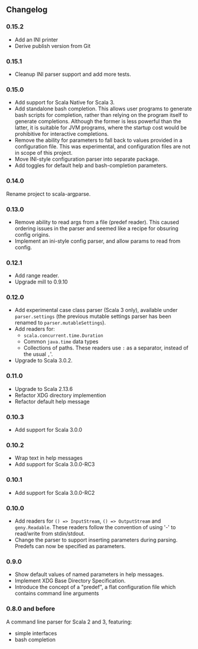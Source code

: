 ## Changelog

### 0.15.2

- Add an INI printer
- Derive publish version from Git

### 0.15.1

- Cleanup INI parser support and add more tests.

### 0.15.0

- Add support for Scala Native for Scala 3.
- Add standalone bash completion. This allows user programs to generate bash
  scripts for completion, rather than relying on the program itself to generate
  completions. Although the former is less powerful than the latter, it is
  suitable for JVM programs, where the startup cost would be prohibitive for
  interactive completions.
- Remove the ability for parameters to fall back to values provided in a
  configuration file. This was experimental, and configuration files are not in
  scope of this project.
- Move INI-style configuration parser into separate package.
- Add toggles for default help and bash-completion parameters.

### 0.14.0

Rename project to scala-argparse.

### 0.13.0

- Remove ability to read args from a file (predef reader). This caused ordering
  issues in the parser and seemed like a recipe for obsuring config origins.
- Implement an ini-style config parser, and allow params to read from config.

### 0.12.1

- Add range reader.
- Upgrade mill to 0.9.10

### 0.12.0

- Add experimental case class parser (Scala 3 only), available under
  `parser.settings` (the previous mutable settings parser has been renamed to
  `parser.mutableSettings`).
- Add readers for:
  - `scala.concurrent.time.Duration`
  - Common `java.time` data types
  - Collections of paths. These readers use `:` as a separator, instead of the
    usual `,`'.
- Upgrade to Scala 3.0.2.

### 0.11.0

- Upgrade to Scala 2.13.6
- Refactor XDG directory implemention
- Refactor default help message

### 0.10.3

- Add support for Scala 3.0.0

### 0.10.2

- Wrap text in help messages
- Add support for Scala 3.0.0-RC3

### 0.10.1

- Add support for Scala 3.0.0-RC2

### 0.10.0

- Add readers for `() => InputStream`, `() => OutputStream` and `geny.Readable`.
  These readers follow the convention of using '-' to read/write from
  stdin/stdout.
- Change the parser to support inserting parameters during parsing. Predefs can
  now be specified as parameters.

### 0.9.0

- Show default values of named parameters in help messages.
- Implement XDG Base Directory Specification.
- Introduce the concept of a "predef", a flat configuration file which contains
  command line arguments

### 0.8.0 and before

A command line parser for Scala 2 and 3, featuring:
- simple interfaces
- bash completion
